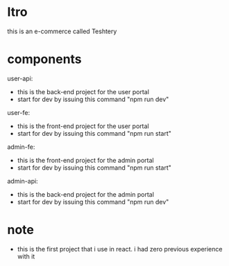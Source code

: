 # Itro
this is an e-commerce called Teshtery

# components
user-api:
- this is the back-end project for the user portal
- start for dev by issuing this command "npm run dev"

user-fe:
- this is the front-end project for the user portal
- start for dev by issuing this command "npm run start"

admin-fe:
- this is the front-end project for the admin portal
- start for dev by issuing this command "npm run start"

admin-api:
- this is the back-end project for the admin portal
- start for dev by issuing this command "npm run dev"

# note
- this is the first project that i use in react. i had zero previous experience with it
